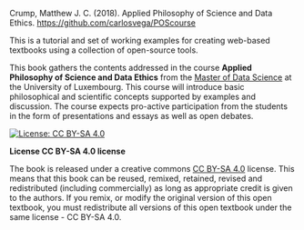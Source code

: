 Crump, Matthew J. C. (2018). Applied Philosophy of Science and Data Ethics. 
https://github.com/carlosvega/POScourse

This is a tutorial and set of working examples for creating web-based textbooks using a collection of open-source tools.

This book gathers the contents addressed in the course **Applied Philosophy of Science and Data Ethics** from the [Master of Data Science](https://wwwfr.uni.lu/formations/fstm/master_of_data_science) at the University of Luxembourg. This course will introduce basic philosophical and scientific concepts supported by examples and discussion. The course expects pro-active participation from the students in the form of presentations and essays as well as open debates. 

[![License: CC BY-SA 4.0](https://img.shields.io/badge/License-CC%20BY--SA%204.0-lightgrey.svg)](https://creativecommons.org/licenses/by-sa/4.0/)

**License CC BY-SA 4.0 license**

The book is released under a creative commons [CC BY-SA 4.0](https://creativecommons.org/licenses/by-sa/4.0/) license. This means that this book can be reused, remixed, retained, revised and redistributed (including commercially) as long as appropriate credit is given to the authors. If you remix, or modify the original version of this open textbook, you must redistribute all versions of this open textbook under the same license - CC BY-SA 4.0.
